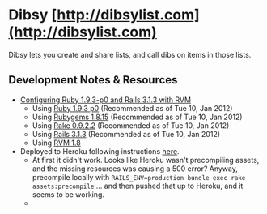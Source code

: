 #  Dibsy [http://dibsylist.com](http://dibsylist.com)

Dibsy lets you create and share lists, and call dibs on items in those lists.

## Development Notes &amp; Resources
- [Configuring Ruby 1.9.3-p0 and Rails 3.1.3 with RVM](http://railsapps.github.com/installing-rails-3-1.html)
  - Using [Ruby 1.9.3 p0](http://www.ruby-lang.org/en/downloads/) (Recommended as of Tue 10, Jan 2012)
  - Using [Rubygems 1.8.15](https://rubygems.org/gems/rubygems-update) (Recommended as of Tue 10, Jan 2012)
  - Using [Rake 0.9.2.2](http://rubygems.org/gems/rake) (Recommended as of Tue 10, Jan 2012)
  - Using [Rails 3.1.3](http://rubygems.org/gems/rails) (Recommended as of Tue 10, Jan 2012)
  - Using [RVM 1.8](http://beginrescueend.com/)
- Deployed to Heroku following instructions [here](http://railsapps.github.com/rails-heroku-tutorial.html).
  - At first it didn't work. Looks like Heroku wasn't precompiling assets, and the missing resources was causing a 500 error? Anyway, precompile locally with ``RAILS_ENV=production bundle exec rake assets:precompile`` … and then pushed that up to Heroku, and it seems to be working.
  - 

